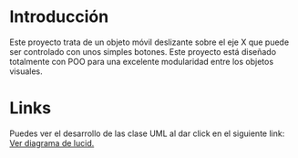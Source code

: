 # Introducción
Este proyecto trata de un objeto móvil deslizante sobre el eje X que puede ser controlado con unos simples botones. Este proyecto está diseñado totalmente con POO para una excelente modularidad entre los objetos visuales.

# Links
Puedes ver el desarrollo de las clase UML al dar click en el siguiente link: [Ver diagrama de lucid.](https://lucid.app/lucidchart/c917f3da-95ab-4a51-8af0-d4c82b51c594/edit?invitationId=inv_175e8232-c655-464f-b63e-626d4d1bc07b)